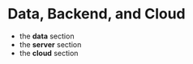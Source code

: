 # Data, Backend, and Cloud

- the **data** section
- the **server** section
- the **cloud** section


